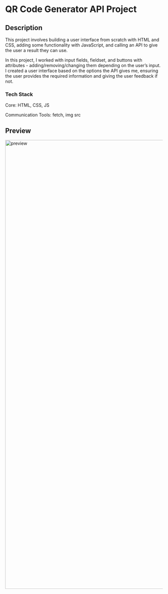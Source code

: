# QR Code Generator API Project

## Description

This project involves building a user interface from scratch with HTML and CSS, adding some functionality with JavaScript, and calling an API to give the user a result they can use.

In this project, I worked with input fields, fieldset, and buttons with attributes - adding/removing/changing them depending on the user’s input. I created a user interface based on the options the API gives me, ensuring the user provides the required information and giving the user feedback if not.

### Tech Stack

Core: HTML, CSS, JS

Communication Tools: fetch, img src

## Preview
<img width="1434" alt="preview" src="https://github.com/user-attachments/assets/fccf94fc-d37c-4843-b374-6bad7f58cf8c">
